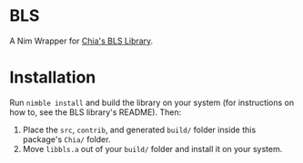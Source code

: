 # BLS

A Nim Wrapper for [Chia's BLS Library](https://github.com/chia-network/bls-signatures).


# Installation

Run `nimble install` and build the library on your system (for instructions on how to, see the BLS library's README). Then:
1) Place the `src`, `contrib`, and generated `build/` folder inside this package's `Chia/` folder.
2) Move `libbls.a` out of your `build/` folder and install it on your system.
